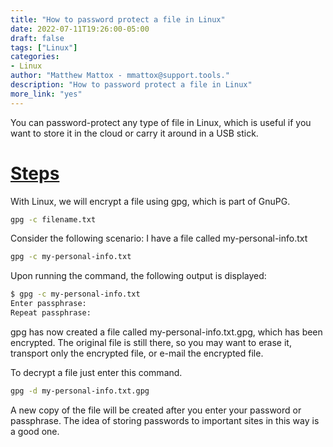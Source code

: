 ```yaml
---
title: "How to password protect a file in Linux"
date: 2022-07-11T19:26:00-05:00
draft: false
tags: ["Linux"]
categories:
- Linux
author: "Matthew Mattox - mmattox@support.tools."
description: "How to password protect a file in Linux"
more_link: "yes"
---
```


You can password-protect any type of file in Linux, which is useful if you want to store it in the cloud or carry it around in a USB stick.

<!--more-->
# [Steps](#steps)
With Linux, we will encrypt a file using gpg, which is part of GnuPG.

```bash
gpg -c filename.txt
```

Consider the following scenario: I have a file called my-personal-info.txt

```bash
gpg -c my-personal-info.txt
```

Upon running the command, the following output is displayed:
    
```bash
$ gpg -c my-personal-info.txt 
Enter passphrase:
Repeat passphrase:
```

gpg has now created a file called my-personal-info.txt.gpg, which has been encrypted. The original file is still there, so you may want to erase it, transport only the encrypted file, or e-mail the encrypted file.

To decrypt a file just enter this command.

```bash
gpg -d my-personal-info.txt.gpg
```

A new copy of the file will be created after you enter your password or passphrase. The idea of storing passwords to important sites in this way is a good one.